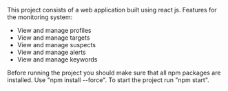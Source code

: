 This project consists of a web application built using react js. Features for the monitoring system:
- View and manage profiles
- View and manage targets
- View and manage suspects
- View and manage alerts
- View and manage keywords

Before running the project you should make sure that all npm packages are installed.  Use "npm install --force".
To start the project run "npm start".
